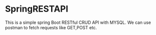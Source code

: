 # SpringRESTAPI
This is a simple spring Boot RESTful CRUD API with MYSQL.
We can use postman to fetch requests like GET,POST etc.

